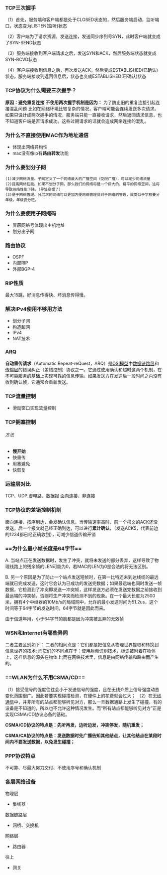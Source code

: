 ### TCP三次握手
（1）首先，服务端和客户端都是处于CLOSED状态的，然后服务端启动，监听端口，状态变为LISTEN(监听)状态

（2）客户端为了请求资源，发送连接，发送同步序列号SYN，此时客户端就变成了SYN-SEND状态

（3）服务端接收到客户端请求之后，发送SYN和ACK，然后服务端状态就变成SYN-RCVD状态

（4）客户端接收到信息之后，再次发送ACK，然后变成ESTABLISHED(已确认)状态，服务端接收到返回信息后，状态也变成ESTABLISHED(已确认)状态

### TCP协议为什么需要三次握手？
**原因：避免重复连接**
**不使用两次握手机制是因为：**
	为了防止旧的重复连接引起连接混乱问题
比如在网络环境比较复杂的情况，客户端可能会连续发送多次请求。如果只设计成两次握手的情况，服务端只能一直接收请求，然后返回请求信息，也不知道客户端是否请求成功。这些过期请求的话就会造成网络连接的混乱。

### 为什么不直接使用MAC作为地址通信
- 体现出网络异构性
- mac没有像ip有**路由转发**功能

### 为什么要划分子网
	(1)减少网络流量。子网定义了一个网络最大的广播空间（受限广播），可以减少网络流量  
	(2)提高网络性能。如果不划分子网，那么我们的网络将是一个巨大的、扁平的网络空间，这将导致网络性能下降。（寻址变慢了）  
	(3)便于网络管理。分层次的网络可以更加方便网络管理员对于网络的管理，就类似于学校要分年级，年级要分班。
	
### 为什么要使用子网掩码
- 屏蔽网络号体现出主机地址
- 划分出子网

### 路由协议
- OSPF
- 内部RIP
- 外部BGP-4

### RIP性质
最大15跳，好消息传得快、坏消息传得慢。

### 解决IPv4使用不够用方法
- 划分子网
- 构造超网
- IPv4
- NAT技术

### ARQ
**自动重传请求**（Automatic Repeat-reQuest，ARQ）是[OSI模型](https://zh.m.wikipedia.org/wiki/OSI%E6%A8%A1%E5%9E%8B "OSI模型")中[数据链路层](https://zh.m.wikipedia.org/wiki/%E6%95%B0%E6%8D%AE%E9%93%BE%E8%B7%AF%E5%B1%82 "数据链路层")和[传输层](https://zh.m.wikipedia.org/wiki/%E4%BC%A0%E8%BE%93%E5%B1%82 "传输层")的错误纠正（差错控制）协议之一。它通过使用确认和超时这两个机制，在不可靠服务的基础上实现可靠的信息传输。如果发送方在发送后一段时间之内没有收到确认帧，它通常会重新发送。

### TCP流量控制
- 滑动窗口实现流量控制

### TCP拥塞控制
###### 方法
- **慢开始**
- 快重传
- 用塞避免
- 快恢复

### 运输层对比
TCP、UDP
虚电路、数据报
面向连接、非连接

### TCP协议的差错控制机制
面向连接，按序到达，会发确认信息，当传输速率高时，前一个报文的ACK还没发送，后一个报文就己经正确到达，可以进行**累计确认**，（发送ACK5，代表前边的1234都已经正确收到），可减少信道传输开销

### ==为什么最小帧长度是64字节==
A. 当站点正在发送数据时，发生了冲突，就将未发送的部分丢弃，这样导致了物理线路上的残余帧的LEN可能为0，若MAC的LEN为0是合法的将无法区别。   

B. 另一个原因是为了防止一个站点发送短帧时，在第一比特还未到达线缆的最远端就已完成发送，这时它会认为已成功的发送完数据；如果最远端也同时发送一帧数据，它检测到了冲突即发送一冲突帧，这样发送方必须在发送完数据之前接收到最远端的冲突帧，否则将生产冲突而检测不到的现象。在一个最大长度为2500米，拥有4个中继器的10Mb/s的局域网中，允许的最小发送时间为51.2us，这个时间等于64字节的发送时间，64字节就是因此而来。

由于信道年用，小于64字节的航都是因为冲突被丟弃的无效帧

### WSN和Internet有哪些异同
二者主要区别如下： 
二者的相同点是：它们都是把信息从物理世界提取和转换到信息世界的技术;
而它们的不同点在于：使用射频识别技术，标识被附着在物体上，这样信息的源头在物体上;而在网络技术里，信息是由网络传输和路由而产生的。

### ==WLAN为什么不用CSMA/CD==
（1）接受信号的强度往往会小于发送信号的强度，且在无线介质上信号强度动态变化范围很广。因此若要实现碰撞检测，在硬件上的花费就会过大；
（2）在[无线通信](https://so.csdn.net/so/search?q=%E6%97%A0%E7%BA%BF%E9%80%9A%E4%BF%A1&spm=1001.2101.3001.7020)中，并非所有的站点都能够听见对方，那么一旦数据通路上发生了碰撞，有的设备是不知道的，所以也不允许这种情况发生。而“所有站点都能够听见对方”正是实现CSMA/CD协议必备的基础。

**CSMA/CD协议的特点是：先听再发，边听边发，冲突停发，随机重发；**

**CSMA/CA协议的特点是：发送数据时先广播告知其他结点，让其他结点在某段时间内不要发送数据，以免发生碰撞；**

### PPP协议特点
不可靠、尽最大努力交付、不使用序号和确认机制

### 各层网络设备
物理层
- 集线器

数据链路层
- 网桥、交换机

网络层
- 路由器

往上
- 网关